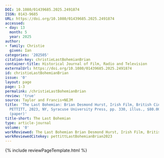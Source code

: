 ```yaml
---
DOI: 10.1080/01439685.2025.2491874
ISSN: 0143-9685
URL: https://doi.org/10.1080/01439685.2025.2491874
accessed:
- day: 13
  month: 5
  year: 2025
author:
- family: Christie
  given: Ian
categories: '202505'
citation-key: christieLastBohemianBrian
container-title: Historical Journal of Film, Radio and Television
externalUrl: https://doi.org/10.1080/01439685.2025.2491874
id: christieLastBohemianBrian
issue: '0'
layout: page
page: 1-3
permalink: /christieLastBohemianBrian
review: 'true'
source: Taylor and Francis+NEJM
title: 'The Last Bohemian: Brian Desmond Hurst, Irish Film, British Cinema: LANCE
  PETTITT, 2023, NY, Syracuse University Press, pp. 330, illus., $80.00 (cloth), $39.95
  (paper)'
title-short: The Last Bohemian
type: article-journal
volume: '0'
workReviewed: The Last Bohemian Brian Desmond Hurst, Irish Film, British Cinema
workReviewedCitekey: pettittLastBohemianBrian2023
---
```

{% include reviewPageTemplate.html %}